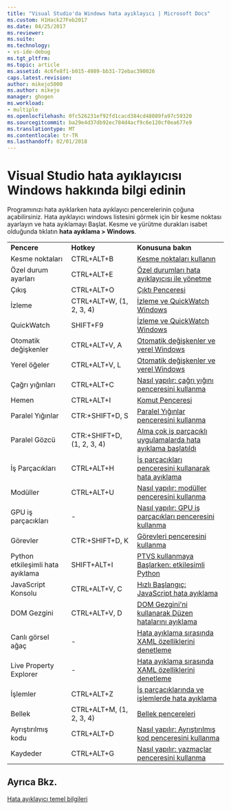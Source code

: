 ```yaml
---
title: "Visual Studio'da Windows hata ayıklayıcı | Microsoft Docs"
ms.custom: H1Hack27Feb2017
ms.date: 04/25/2017
ms.reviewer: 
ms.suite: 
ms.technology:
- vs-ide-debug
ms.tgt_pltfrm: 
ms.topic: article
ms.assetid: 4c6fe8f1-b015-4989-bb31-72ebac390026
caps.latest.revision: 
author: mikejo5000
ms.author: mikejo
manager: ghogen
ms.workload:
- multiple
ms.openlocfilehash: 0fc526231ef92fd1cacd384cd48089fa97c59320
ms.sourcegitcommit: ba29e4d37db92ec784d4acf9c6e120cf0ea677e9
ms.translationtype: MT
ms.contentlocale: tr-TR
ms.lasthandoff: 02/01/2018
---
```

# <a name="learn-about-debugger-windows-in-visual-studio"></a>Visual Studio hata ayıklayıcısı Windows hakkında bilgi edinin
Programınızı hata ayıklarken hata ayıklayıcı pencerelerinin çoğuna açabilirsiniz. Hata ayıklayıcı windows listesini görmek için bir kesme noktası ayarlayın ve hata ayıklamayı Başlat. Kesme ve yürütme durakları isabet olduğunda tıklatın **hata ayıklama > Windows**.  

||||
|-|-|-|
|**Pencere**|**Hotkey**|**Konusuna bakın**|
|Kesme noktaları|CTRL+ALT+B|[Kesme noktaları kullanın](../debugger/using-breakpoints.md)|
|Özel durum ayarları|CTRL+ALT+E|[Özel durumları hata ayıklayıcısı ile yönetme](../debugger/managing-exceptions-with-the-debugger.md)|
|Çıkış|CTRL+ALT+O|[Çıktı Penceresi](../ide/reference/output-window.md)|
|İzleme|CTRL+ALT+W, (1, 2, 3, 4)|[İzleme ve QuickWatch Windows](../debugger/watch-and-quickwatch-windows.md)|
|QuickWatch|SHIFT+F9|[İzleme ve QuickWatch Windows](../debugger/watch-and-quickwatch-windows.md)|
|Otomatik değişkenler|CTRL+ALT+V, A|[Otomatik değişkenler ve yerel Windows](../debugger/autos-and-locals-windows.md)|
|Yerel öğeler|CTRL+ALT+V, L|[Otomatik değişkenler ve yerel Windows](../debugger/autos-and-locals-windows.md)|
|Çağrı yığınları|CTRL+ALT+C|[Nasıl yapılır: çağrı yığını penceresini kullanma](../debugger/how-to-use-the-call-stack-window.md)|
|Hemen|CTRL+ALT+I|[Komut Penceresi](../ide/reference/immediate-window.md)|
|Paralel Yığınlar|CTR:+SHIFT+D, S|[Paralel Yığınlar penceresini kullanma](../debugger/using-the-parallel-stacks-window.md)|
|Paralel Gözcü|CTR:+SHIFT+D, (1, 2, 3, 4)|[Alma çok iş parçacıklı uygulamalarda hata ayıklama başlatıldı](../debugger/get-started-debugging-multithreaded-apps.md)|
|İş Parçacıkları|CTRL+ALT+H|[İş parçacıkları penceresini kullanarak hata ayıklama](../debugger/how-to-use-the-threads-window.md)|
|Modüller|CTRL+ALT+U|[Nasıl yapılır: modüller penceresini kullanma](../debugger/how-to-use-the-modules-window.md)| 
|GPU iş parçacıkları|-|[Nasıl yapılır: GPU iş parçacıkları penceresini kullanma](../debugger/how-to-use-the-gpu-threads-window.md)|
|Görevler|CTR:+SHIFT+D, K|[Görevleri penceresini kullanma](../debugger/using-the-tasks-window.md)| 
|Python etkileşimli hata ayıklama|SHIFT+ALT+I|[PTVS kullanmaya Başlarken: etkileşimli Python](../python/python-interactive-repl-in-visual-studio.md)
|JavaScript Konsolu|CTRL+ALT+V, C|[Hızlı Başlangıç: JavaScript hata ayıklama](../debugger/quickstart-debug-javascript-using-the-console.md)|
|DOM Gezgini|CTRL+ALT+V, D|[DOM Gezgini'ni kullanarak Düzen hatalarını ayıklama](../debugger/debug-layout-using-dom-explorer.md)|
|Canlı görsel ağaç|-|[Hata ayıklama sırasında XAML özelliklerini denetleme](../debugger/inspect-xaml-properties-while-debugging.md)|
|Live Property Explorer|-|[Hata ayıklama sırasında XAML özelliklerini denetleme](../debugger/inspect-xaml-properties-while-debugging.md)|
|İşlemler|CTRL+ALT+Z|[İş parçacıklarında ve işlemlerde hata ayıklama](../debugger/debug-threads-and-processes.md)|
|Bellek|CTRL+ALT+M, (1, 2, 3, 4)|[Bellek pencereleri](../debugger/memory-windows.md)|
|Ayrıştırılmış kodu|CTRL+ALT+D|[Nasıl yapılır: Ayrıştırılmış kod penceresini kullanma](../debugger/how-to-use-the-disassembly-window.md)|
|Kaydeder|CTRL+ALT+G|[Nasıl yapılır: yazmaçlar penceresini kullanma](../debugger/how-to-use-the-registers-window.md)|

## <a name="see-also"></a>Ayrıca Bkz.  
 [Hata ayıklayıcı temel bilgileri](../debugger/debugger-basics.md)